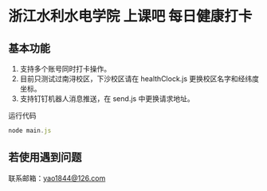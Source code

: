# 浙江水利水电学院 上课吧 每日健康打卡

## 基本功能
1. 支持多个账号同时打卡操作。
2. 目前只测试过南浔校区，下沙校区请在 healthClock.js 更换校区名字和经纬度坐标。
3. 支持钉钉机器人消息推送，在 send.js 中更换请求地址。

运行代码
```js
node main.js
```
## 若使用遇到问题
联系邮箱：yao1844@126.com
